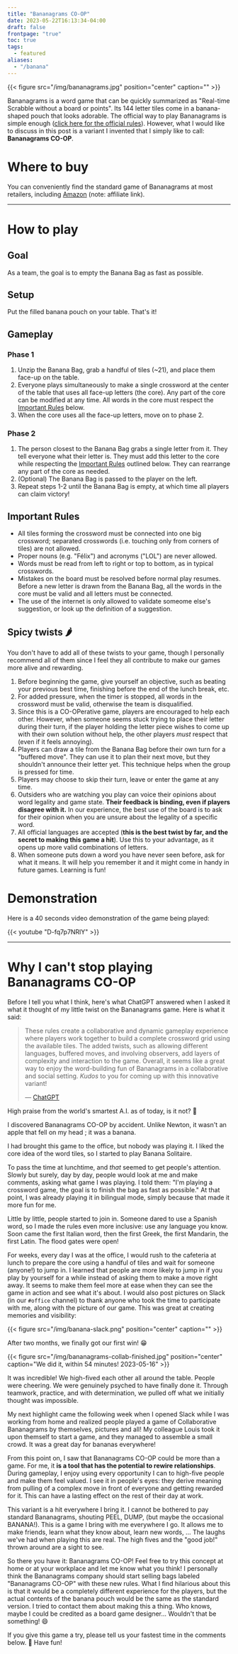 ```yaml
---
title: "Bananagrams CO-OP"
date: 2023-05-22T16:13:34-04:00
draft: false
frontpage: "true"
toc: true
tags:
  - featured
aliases:
  - "/banana"
---
```


{{< figure src="/img/bananagrams.jpg" position="center" caption="" >}}



Bananagrams is a word game that can be quickly summarized as "Real-time
Scrabble without a board or points". Its 144 letter tiles come in a
banana-shaped pouch that looks adorable. The official way to play
Bananagrams is simple enough ([click here for the official
rules](/img/bananagrams-how-to-play.jpg)). However, what I would like to
discuss in this post is a variant I invented that I simply
like to call: **Bananagrams CO-OP**.

# Where to buy

You can conveniently find the standard game of Bananagrams at most retailers, including
[Amazon](https://amzn.to/3RRW58j) (note: affiliate link).


-----
# How to play

## Goal

As a team, the goal is to empty the Banana Bag as fast as possible.

## Setup

Put the filled banana pouch on your table. That's it!


## Gameplay

### Phase 1
1. Unzip the Banana Bag, grab a handful of tiles (~21), and place them face-up on the table.
1. Everyone plays simultaneously to make a single crossword at the center of the table that uses all face-up letters (the core). Any part of the core can be modified at any time. All words in the core must respect the [Important Rules](#important-rules) below.
1. When the core uses all the face-up letters, move on to phase 2.

### Phase 2
1. The person closest to the Banana Bag grabs a single letter from it.
   They tell everyone what their letter is. They must add this letter to
   the core while respecting the [Important Rules](#important-rules) outlined below. They can rearrange any part of the core as needed.
1. (Optional) The Banana Bag is passed to the player on the left.
1. Repeat steps 1-2 until the Banana Bag is empty, at which time
   all players can claim victory!

## Important Rules

- All tiles forming the crossword must be connected into one big crossword; separated crosswords (i.e. touching only from corners of tiles) are not allowed.
- Proper nouns (e.g. "Félix") and acronyms ("LOL") are never allowed.
- Words must be read from left to right or top to bottom, as in
  typical crosswords.
- Mistakes on the board must be resolved before normal play resumes.
  Before a new letter is drawn from the Banana Bag, all the
  words in the core must be valid and all letters must be connected.
- The use of the internet is only allowed to validate someome else's suggestion, or look up the definition of a suggestion.

## Spicy twists 🌶️

You don't have to add all of these twists to your game, though I
personally recommend all of them since I feel they all contribute to
make our games more
alive and rewarding.

1. Before beginning the game, give yourself an objective, such as beating your previous best time, finishing before the end of the lunch break, etc.
1. For added pressure, when the timer is stopped, all words in the
   crossword must be valid, otherwise the team is disqualified.
1. Since this is a CO-OPerative game, players are encouraged to help
   each other. However,  when someone seems stuck trying to place their
   letter during their turn, if the player holding the letter piece wishes to come up with their own
   solution without help, the other players *must* respect that (even if it feels annoying).
1. Players can draw a tile from the Banana Bag before their own turn for a "buffered move". They can use it to plan their next move, but they shouldn't announce their letter yet. This technique helps when the group is pressed for time.
1. Players may choose to skip their turn, leave or enter the game at any time.
1. Outsiders who are watching you play can voice their opinions about word legality and game state. **Their feedback is binding, even if players disagree with it.** In our experience, the best use of the board is to ask for their opinion when you are unsure about the legality of a specific word.
1. All official languages are accepted (**this is the best twist by far, and the secret to making this game a hit**). Use this to your advantage, as it opens
   up more valid combinations of letters.
1. When someone puts down a word you have never seen before, ask for what it means. It will help you remember it and it might come in handy in future games. Learning is fun!

# Demonstration

Here is a 40 seconds video
demonstration of the game being played:

{{< youtube "D-fq7p7NRlY" >}}

-----

# Why I can't stop playing Bananagrams CO-OP

Before I tell you what I think, here's what ChatGPT answered when I asked it what it thought of my little twist on the Bananagrams game. Here is what it said:

> These rules create a collaborative and dynamic gameplay experience where players work together to build a complete crossword grid using the available tiles. The added twists, such as allowing different languages, buffered moves, and involving observers, add layers of complexity and interaction to the game. Overall, it seems like a great way to enjoy the word-building fun of Bananagrams in a collaborative and social setting. *Kudos* to you for coming up with this innovative variant!
>
> — [ChatGPT](https://chat.openai.com/share/da84e5e8-d6aa-4c6b-b058-1dd43467560c)

High praise from the world's smartest A.I. as of today, is it not? 🙂

I discovered
Bananagrams CO-OP by accident. Unlike Newton, it wasn't an apple that fell on my head ; it was a banana.

I had brought this game to the office, but nobody was playing it. I liked the core idea of the word tiles, so I started to play Banana Solitaire.

To pass the time at lunchtime, and *that* seemed
to get people's attention. Slowly but surely, day by day, people would
look at me and make comments, asking what game I was playing. I told
them: "I'm playing a crossword game, the goal is to finish the
bag as fast as possible." At that point, I was already playing it in
bilingual mode, simply because that made it more fun for me.

Little by little, people started to join in. Someone dared to use a
Spanish word, so I made the rules even more inclusive: use any language
you know. Soon came the first Italian word, then the first Greek, the first Mandarin, the
first Latin. The flood gates were open!

For weeks, every day I was at the office, I would rush to the cafeteria
at lunch to prepare the core using a handful of tiles and wait for someone
(anyone!) to jump in. I learned that people are more likely to jump in
if you play by yourself for a while instead of asking them to make a
move right away. It seems to make them feel more at ease when they can
see the game in action and see what it's about. I would also post
pictures on Slack (in our `#office` channel) to thank anyone who took
the time to participate with me, along with the picture of our game. This was
great at creating memories and visibility:

{{< figure src="/img/banana-slack.png" position="center" caption="" >}}


After two months, we finally got our first win! :grin:

{{< figure src="/img/bananagrams-collab-finished.jpg" position="center" caption="We did it, within 54 minutes! 2023-05-16" >}}

It was incredible! We high-fived each other all around the table. People
were cheering. We were genuinely psyched to have finally done it.
Through teamwork, practice, and with determination, we pulled off what we
initially thought was impossible.

My next highlight came the following week when I opened Slack while I
was working from home and realized people played a game of Collaborative
Bananagrams by themselves, pictures and all! My colleague Louis took it upon
themself to start a game, and they managed to assemble a small crowd. It was a great day
for bananas everywhere!

From this point on, I saw that Bananagrams CO-OP could be more
than a game. For me, it **is a tool that has the potential to rewire
relationships**. During gameplay, I enjoy using every opportunity I can to high-five
people and make them feel valued. I see it in people's eyes: they
derive meaning from pulling of a complex move in front of everyone and
getting rewarded for it. This can have a lasting effect on the rest of their day at work.

This variant is a hit everywhere I bring it. I cannot be bothered to pay standard Bananagrams, shouting PEEL, DUMP, (but maybe the occasional BANANA!). This is a game I bring with me everywhere I go. It allows me to make friends, learn what they know about, learn new words, ... The laughs we've had when playing this are real. The high fives and the "good job!" thrown around are a sight to see.

So there you have it: Bananagrams CO-OP! Feel free to try this
concept at home or at your workplace and let me know what you think! I personally think the Bananagrams company should start selling bags labeled "Bananagrams CO-OP" with these new rules. What I find hilarious about this is that it would be a completely different experience for the players, but the actual contents of the banana pouch would be the same as the standard version. I tried to contact them about making this a thing. Who knows, maybe I could be credited as a board game designer... Wouldn't that be something! 😄

If you give this game a try, please tell us your fastest time in the
comments below. :banana: Have fun!
